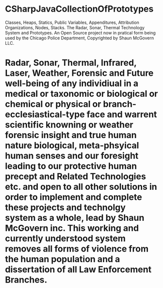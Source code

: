 # CSharpJavaCollectionOfPrototypes
Classes, Heaps, Statics, Public Variables, Appenditures, Attribution Organizations, Nodes, Stacks. The Radar, Sonar, Thermal Technology System and Prototypes.
An Open Source project now in pratical form being used by the Chicago Police Department, Copyrighted by Shaun McGovern LLC.
# Radar, Sonar, Thermal, Infrared, Laser, Weather, Forensic and Future well-being of any individiual in a medical or taxonomic or biological or chemical or physical or branch-ecclesiastical-type face and warrent scientific knowning or weather forensic insight and true human nature biological, meta-phsyical human senses and our foresight leading to our protective human precept and Related Technologies etc. and open to all other solutions in order to implement and complete these projects and technolgy system as a whole, lead by Shaun McGovern inc. This working and currently understood system removes all forms of violence from the human population and a dissertation of all Law Enforcement Branches.
